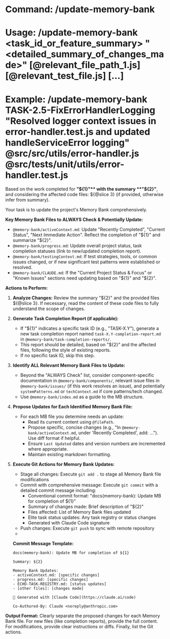 # Command: /update-memory-bank
# Usage: /update-memory-bank <task_id_or_feature_summary> "<detailed_summary_of_changes_made>" [@relevant_file_path_1.js] [@relevant_test_file.js] [...]
# Example: /update-memory-bank TASK-2.5-FixErrorHandlerLogging "Resolved logger context issues in error-handler.test.js and updated handleServiceError logging" @src/src/utils/error-handler.js @src/tests/unit/utils/error-handler.test.js

Based on the work completed for **"${1}"** with the summary **"${2}"**, and considering the affected code files: ${@slice 3} (if provided, otherwise infer from summary).

Your task is to update the project's Memory Bank comprehensively.

**Key Memory Bank Files to ALWAYS Check & Potentially Update:**
*   `@memory-bank/activeContext.md`: Update "Recently Completed", "Current Status", "Next Immediate Action". Reflect the completion of "${1}" and summarize "${2}".
*   `@memory-bank/progress.md`: Update overall project status, task completion statuses (link to new/updated completion report).
*   `@memory-bank/testingContext.md`: If test strategies, tools, or common issues changed, or if new significant test patterns were established or resolved.
*   `@memory-bank/CLAUDE.md`: If the "Current Project Status & Focus" or "Known Issues" sections need updating based on "${1}" and "${2}".

**Actions to Perform:**

1.  **Analyze Changes:** Review the summary "${2}" and the provided files ${@slice 3}. If necessary, read the content of these code files to fully understand the scope of changes.

2.  **Generate Task Completion Report (if applicable):**
    *   If "${1}" indicates a specific task ID (e.g., "TASK-X.Y"), generate a new task completion report named `task-X.Y-completion-report.md` in `@memory-bank/task-completion-reports/`.
    *   This report should be detailed, based on "${2}" and the affected files, following the style of existing reports.
    *   If no specific task ID, skip this step.

3.  **Identify ALL Relevant Memory Bank Files to Update:**
    *   Beyond the "ALWAYS Check" list, consider component-specific documentation in `@memory-bank/components/`, relevant issue files in `@memory-bank/issues/` (if this work resolves an issue), and potentially `systemPatterns.md` or `techContext.md` if core patterns/tech changed.
    *   Use `@memory-bank/index.md` as a guide to the MB structure.

4.  **Propose Updates for Each Identified Memory Bank File:**
    *   For each MB file you determine needs an update:
        *   Read its current content using `@filePath`.
        *   Propose specific, concise changes (e.g., "In `@memory-bank/activeContext.md`, under 'Recently Completed', add: ..."). Use diff format if helpful.
        *   Ensure `Last Updated` dates and version numbers are incremented where appropriate.
        *   Maintain existing markdown formatting.

5.  **Execute Git Actions for Memory Bank Updates:**
    *   Stage all changes: Execute `git add .` to stage all Memory Bank file modifications
    *   Commit with comprehensive message: Execute `git commit` with a detailed commit message including:
        *   Conventional commit format: "docs(memory-bank): Update MB for completion of ${1}"
        *   Summary of changes made: Brief description of "${2}"
        *   Files affected: List of Memory Bank files updated
        *   Elite task status updates: Any task registry or status changes
        *   Generated with Claude Code signature
    *   Push changes: Execute `git push` to sync with remote repository
    *   
    **Commit Message Template:**
    ```
    docs(memory-bank): Update MB for completion of ${1}
    
    Summary: ${2}
    
    Memory Bank Updates:
    - activeContext.md: [specific changes]
    - progress.md: [specific changes] 
    - ECHO-TASK-REGISTRY.md: [status updates]
    - [other files]: [changes made]
    
    🤖 Generated with [Claude Code](https://claude.ai/code)
    
    Co-Authored-By: Claude <noreply@anthropic.com>
    ```

**Output Format:**
Clearly separate the proposed changes for each Memory Bank file. For new files (like completion reports), provide the full content. For modifications, provide clear instructions or diffs. Finally, list the Git actions.